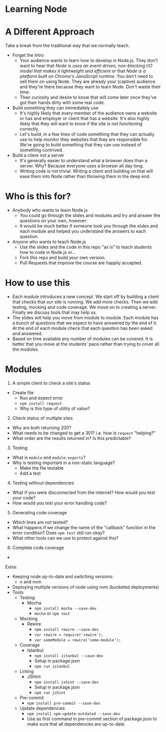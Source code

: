 # Learning Node

# A Different Approach

Take a break from the traditional way that we normally teach.

* Forget the Intro
  * Your audience wants to learn how to develop in Node.js. They don't want
  to hear that
  *Node is uses an event-driven, non-blocking I/O model that makes it lightweight and efficient*
  or that *Node is a platform built on Chrome's JavaScript runtime*.
  You don't need to sell them on using Node. They are already your (captive)
  audience and they're there because they want to learn Node. Don't waste their time.
  * Their curiosity and desire to know that will come later once they've got
  their hands dirty with some real code.
* Build something they can immediately use
  * It's highly likely that every member of the audience owns a website or has
  and employer or client that has a website. It's also highly likely that they
  will want to know if the site is not functioning correctly.
  * Let's build, in a few lines of code something that they can actually use
  to help monitor they websites that they are responsible for. We're going
  to build something that they can use instead of something contrived.
* Build a client not a server
  * It's generally easier to understand what a browser does than a server. Why?
  Because everyone uses a browser all day long.
  * Writing code is not trivial. Writing a client and building on that will ease
  them into Node rather than throwing them in the deep end.

# Who is this for?

* Anybody who wants to learn Node.js
  * You could go through the slides and modules and try and answer the questions
  on your own, however:
  * It would be much better if someone took you through the slides and each module
  and helped you understand the answers to each question.
* Anyone who wants to teach Node.js
  * Use the slides and the code in this repo "as is" to teach students how to code
   in Node.js or...
  * Fork this repo and build your own version.
  * Pull Requests that improve the course are happily accepted.

# How to use this

* Each module introduces a new concept. We start off by building a client that checks
  that our site is running. We add more checks. Then we add testing, mocking and code
  coverage. We move on to creating a server. Finally we discuss tools that may help us.
* The slides will help you move from module to module. Each module has a bunch of questions
   that we expect to have answered by the end of it. At the end of each module check that
   each question has been asked and answered.
* Based on time available any number of modules can be covered. It is better that you move
   at the students' pace rather than trying to cover all the modules.

# Modules

1. A simple client to check a site's status
  * Create file
	* Run and expect error
	* `npm install request`
	* Why is this type of utility of value?

2. Check status of multiple sites
  * Why are both returning 200?
  * What needs to be changed to get a 301? i.e. how is `request` "helping?"
  * What order are the results returned in? Is this predictable?

3. Testing
  * What is `module` and `module.exports`?
  * Why is testing important in a non-static language?
	* Make the file testable
	* Add a test

4. Testing without dependencies
  * What if you were disconnected from the internet? How would you test your code?
  * How would you test your error handling code?

5. Generating code coverage
  * Which lines are not tested?
  * What happens if we change the name of the "callback" function in the error condition?
  Does `npm test` still run okay?
  * What other tools can we use to protect against this?

6. Complete code coverage
  *

Extra:
* Keeping node up-to-date and switching versions:
  * n and nvm
* Deploying multiple versions of node using nvm (bucketed deployments)
* Tools
  * Testing
    * Mocha
      * `npm install mocha --save-dev`
      * `mocha` or `npm test`
  * Mocking
    * Rewire
      * `npm install rewire --save-dev`
      * `var rewire = require('rewire');`
      * `var someModule = rewire('some-module');`
  * Coverage
    * Istanbul
      * `npm install istanbul --save-dev`
      * Setup in package.json
      * `npm run istanbul`
  * Linting
    * JSHint
      * `npm install jshint --save-dev`
      * Setup in package.json
      * `npm run jshint`
  * Pre-commit
    * `npm install pre-commit --save-dev`
  * Update dependencies
    * `npm install npm-update-outdated --save-dev`
    * Use as first command in pre-commit section of package.json to make
     sure that all dependencies are up-to-date.

